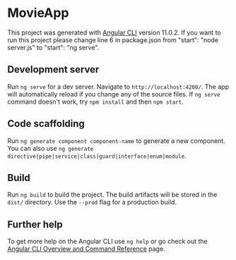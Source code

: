 # MovieApp

This project was generated with [Angular CLI](https://github.com/angular/angular-cli) version 11.0.2. If you want to run this project please change line 6 in package.json from "start": "node server.js" to  "start": "ng serve".

## Development server

Run `ng serve` for a dev server. Navigate to `http://localhost:4200/`. The app will automatically reload if you change any of the source files.
If `ng serve` command doesn't work, try `npm install` and then `npm start`.

## Code scaffolding

Run `ng generate component component-name` to generate a new component. You can also use `ng generate directive|pipe|service|class|guard|interface|enum|module`.

## Build

Run `ng build` to build the project. The build artifacts will be stored in the `dist/` directory. Use the `--prod` flag for a production build.

## Further help

To get more help on the Angular CLI use `ng help` or go check out the [Angular CLI Overview and Command Reference](https://angular.io/cli) page.
